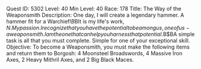 Quest ID: 5302
Level: 40
Min Level: 40
Race: 178
Title: The Way of the Weaponsmith
Description: One day, I will create a legendary hammer. A hammer fit for a Warchief!$B$BIt is my life's work, $N. My passion. I recognize that you have the potential to be among us, one of us - a weaponsmith. I am the one that can help you harness that potential.$B$BA simple task is all that you must complete. Simple for one of your exceptional skill. 
Objective: To become a Weaponsmith, you must make the following items and return them to Borgosh: 4 Moonsteel Broadswords, 4 Massive Iron Axes, 2 Heavy Mithril Axes, and 2 Big Black Maces.
